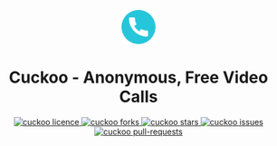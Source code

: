 <p align="center">
  <a href="https://cuckooapp.herokuapp.com">
    <img alt="Cuckoo" src="./client/src/Icons/cuckoo-logo.svg" width="60" />
  </a>
</p>
<h1 align="center">
  Cuckoo - Anonymous, Free Video Calls
</h1>

<p align="center">
<a href="https://github.com/somikdatta/cuckoo/blob/master/LICENSE" target="blank">
  <img src="https://img.shields.io/github/license/somikdatta/cuckoo?style=for-the-badge" alt="cuckoo licence" />
</a>
  
  <a href="https://github.com/somikdatta/cuckoo/fork" target="blank">
<img src="https://img.shields.io/github/forks/somikdatta/cuckoo?style=for-the-badge" alt="cuckoo forks"/>
</a>

<a href="https://github.com/somikdatta/cuckoo/stargazers" target="blank">
<img src="https://img.shields.io/github/stars/somikdatta/cuckoo?style=for-the-badge" alt="cuckoo stars"/>
</a>

<a href="https://github.com/somikdatta/cuckoo/issues" target="blank">
<img src="https://img.shields.io/github/issues/somikdatta/cuckoo?style=for-the-badge" alt="cuckoo issues"/>
</a>

<a href="https://github.com/somikdatta/cuckoo/pulls" target="blank">
<img src="https://img.shields.io/github/issues-pr/somikdatta/cuckoo?style=for-the-badge" alt="cuckoo pull-requests"/>
</a>

</p>
